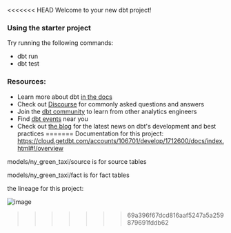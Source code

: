 <<<<<<< HEAD
Welcome to your new dbt project!

### Using the starter project

Try running the following commands:
- dbt run
- dbt test


### Resources:
- Learn more about dbt [in the docs](https://docs.getdbt.com/docs/introduction)
- Check out [Discourse](https://discourse.getdbt.com/) for commonly asked questions and answers
- Join the [dbt community](http://community.getbdt.com/) to learn from other analytics engineers
- Find [dbt events](https://events.getdbt.com) near you
- Check out [the blog](https://blog.getdbt.com/) for the latest news on dbt's development and best practices
=======
Documentation for this project:
https://cloud.getdbt.com/accounts/106701/develop/1712600/docs/index.html#!/overview

models/ny_green_taxi/source is for source tables

models/ny_green_taxi/fact is for fact tables

the lineage for this project:

![image](https://user-images.githubusercontent.com/107629397/193253646-1b537967-8289-4bd9-a7cb-94b8052ec080.png)
>>>>>>> 69a396f67dcd816aaf5247a5a259879691fddb62
